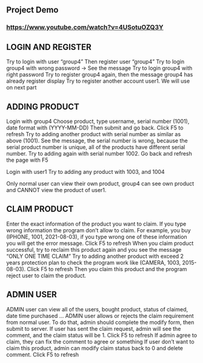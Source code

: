 ## Project Demo
### https://www.youtube.com/watch?v=4USotuOZQ3Y

## LOGIN AND REGISTER 
Try to login with user “group4”
Then register user “group4”
Try to login group4 with wrong password -> See the message
Try to login group4 with right password 
Try to register group4 again, then the message group4 has already register display
Try to register another account user1. We will use on next part

## ADDING PRODUCT
Login with group4
Choose product, type username, serial number (1001), date format with (YYYY-MM-DD)
Then submit and go back. Click F5 to refresh
Try to adding another product with serial number as similar as above (1001). See the message, the serial number is wrong, because the serial product number is unique, all of the products have different serial number.
Try to adding again with serial number 1002. Go back and refresh the page with F5

Login with user1
Try to adding any product with 1003, and 1004

Only normal user can view their own product, group4 can see own product and CANNOT view the product of user1.
 
## CLAIM PRODUCT
Enter the exact information of the product you want to claim. If you type wrong information the program don’t allow to claim. For example, you buy (IPHONE, 1001, 2021-08-03), 
if you type wrong one of these information you will get the error message. Click F5 to refresh
When you claim product successful, try to reclaim this product again and you see the message “ONLY ONE TIME CLAIM”
Try to adding another product with exceed 2 years protection plan to check the program work like (CAMERA, 1003, 2015-08-03). Click F5 to refresh
Then you claim this product and the program reject user to claim the product.

## ADMIN USER
ADMIN user can view all of the users, bought product, status of claimed, date time purchased …
ADMIN user allows or rejects the claim requirement from normal user.
To do that, admin should complete the modify form, then submit to server. If user has sent the claim request, admin will see the comment, and the claim status will be 1. Click F5 to refresh
If admin agree to claim, they can fix the comment to agree or something
If user don’t want to claim this product, admin can modify claim status back to 0 and delete comment. Click F5 to refresh
	
